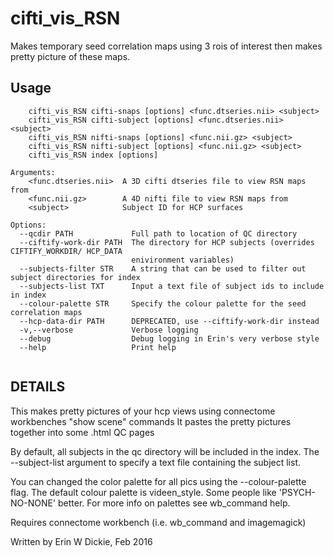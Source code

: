# cifti_vis_RSN

Makes temporary seed correlation maps using 3 rois of interest
then makes pretty picture of these maps.

## Usage
```
    cifti_vis_RSN cifti-snaps [options] <func.dtseries.nii> <subject>
    cifti_vis_RSN cifti-subject [options] <func.dtseries.nii> <subject>
    cifti_vis_RSN nifti-snaps [options] <func.nii.gz> <subject>
    cifti_vis_RSN nifti-subject [options] <func.nii.gz> <subject>
    cifti_vis_RSN index [options]

Arguments:
    <func.dtseries.nii>  A 3D cifti dtseries file to view RSN maps from
    <func.nii.gz>        A 4D nifti file to view RSN maps from
    <subject>            Subject ID for HCP surfaces

Options:
  --qcdir PATH             Full path to location of QC directory
  --ciftify-work-dir PATH  The directory for HCP subjects (overrides CIFTIFY_WORKDIR/ HCP_DATA
                           enivironment variables)
  --subjects-filter STR    A string that can be used to filter out subject directories for index
  --subjects-list TXT      Input a text file of subject ids to include in index
  --colour-palette STR     Specify the colour palette for the seed correlation maps
  --hcp-data-dir PATH      DEPRECATED, use --ciftify-work-dir instead
  -v,--verbose             Verbose logging
  --debug                  Debug logging in Erin's very verbose style
  --help                   Print help


```
## DETAILS

This makes pretty pictures of your hcp views using connectome workbenches "show scene" commands
It pastes the pretty pictures together into some .html QC pages

By default, all subjects in the qc directory will be included in the index.
The --subject-list argument to specify a text file containing the subject list.

You can changed the color palette for all pics using the --colour-palette flag.
The default colour palette is videen_style. Some people like 'PSYCH-NO-NONE' better.
For more info on palettes see wb_command help.

Requires connectome workbench (i.e. wb_command and imagemagick)

Written by Erin W Dickie, Feb 2016
